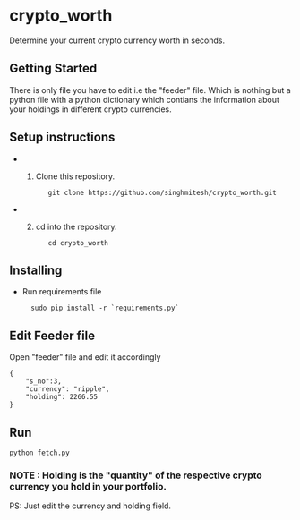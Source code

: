 # crypto_worth
Determine your current crypto currency worth in seconds.

## Getting Started

There is only file you have to edit i.e the "feeder" file. Which is nothing but a python file with a python dictionary which contians the information about your holdings in different crypto currencies.

## Setup instructions

* 1. Clone this repository.

            git clone https://github.com/singhmitesh/crypto_worth.git

* 2. cd into the repository.

            cd crypto_worth



## Installing

* Run requirements file

        sudo pip install -r `requirements.py`


## Edit Feeder file

Open "feeder" file and edit it accordingly



    {
        "s_no":3,
        "currency": "ripple",
        "holding": 2266.55
    }

## Run

    python fetch.py



### NOTE : Holding is the "quantity" of the respective crypto currency you hold in your portfolio.



PS: Just edit the currency and holding field.